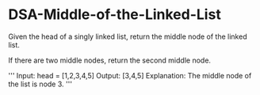 # DSA-Middle-of-the-Linked-List
Given the head of a singly linked list, return the middle node of the linked list.

If there are two middle nodes, return the second middle node.

'''
Input: head = [1,2,3,4,5]
Output: [3,4,5]
Explanation: The middle node of the list is node 3.
'''

